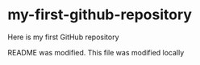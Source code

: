# my-first-github-repository
Here is my first GitHub repository

README was modified. This file was modified locally
